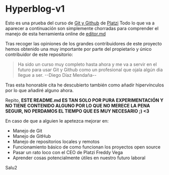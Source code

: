 # Hyperblog-v1
Esto es una prueba del curso de [Git y Github](https://platzi.com/cursos/git-github/ "Git y Github") de [Platzi](https://platzi.com/ "Platzi")
Todo lo que va a aparecer a continuación son simplemente chorradas para comprender el manejo de esta herramienta online de [editor.md](https://pandao.github.io/editor.md/en.html "editor.md")

Tras recoger las opiniones de los grandes contribuidores de este proyecto hemos obtenido una muy importante por parte del propietario y único contribuidor de este repositorio:
> Ha sido un curso muy completo hasta ahora y me va a servir en el futuro para usar Git y Github como un profesional que ojala algún dia llegue a ser.
> --Diego Díaz Mendaña--

Tras esta honorable cita he descubierto también como añadir hipervínculos por lo que añadiré alguno ahora.

Repito, **ESTE README.md ES TAN SOLO POR PURA EXPERIMENTACIÓN Y NO TIENE CONTENIDO ALGUNO POR LO QUE NO MERECE LA PENA SEGUIR, NO PERDAMOS EL TIEMPO QUE ES MUY NECESARIO ;) <3**

En caso de que a alguien le apetezca mejorar en:
* Manejo de Git
* Manejo de GitHub
* Manejo de repositorios locales y remotos
* Funcionamiento básico de como funcionan los proyectos open source
* Pasar un rato loco con el CEO de Platzi Freddy Vega
* Aprender cosas potencialmente útiles en nuestro futuro laboral

Salu2
